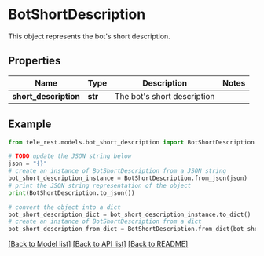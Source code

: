 # BotShortDescription

This object represents the bot's short description.

## Properties

Name | Type | Description | Notes
------------ | ------------- | ------------- | -------------
**short_description** | **str** | The bot&#39;s short description | 

## Example

```python
from tele_rest.models.bot_short_description import BotShortDescription

# TODO update the JSON string below
json = "{}"
# create an instance of BotShortDescription from a JSON string
bot_short_description_instance = BotShortDescription.from_json(json)
# print the JSON string representation of the object
print(BotShortDescription.to_json())

# convert the object into a dict
bot_short_description_dict = bot_short_description_instance.to_dict()
# create an instance of BotShortDescription from a dict
bot_short_description_from_dict = BotShortDescription.from_dict(bot_short_description_dict)
```
[[Back to Model list]](../README.md#documentation-for-models) [[Back to API list]](../README.md#documentation-for-api-endpoints) [[Back to README]](../README.md)


